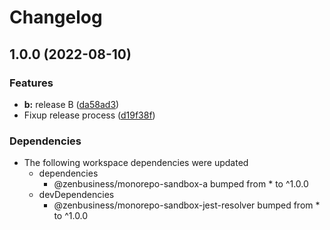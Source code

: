 # Changelog

## 1.0.0 (2022-08-10)


### Features

* **b:** release B ([da58ad3](https://github.com/zenbusiness/monorepo-sandbox/commit/da58ad3e81663c7ddc89622546bd886eebb23d4e))
* Fixup release process ([d19f38f](https://github.com/zenbusiness/monorepo-sandbox/commit/d19f38f9cbb8660837b9235a097f892a87c2e96f))


### Dependencies

* The following workspace dependencies were updated
  * dependencies
    * @zenbusiness/monorepo-sandbox-a bumped from * to ^1.0.0
  * devDependencies
    * @zenbusiness/monorepo-sandbox-jest-resolver bumped from * to ^1.0.0
